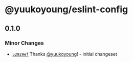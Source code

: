 # @yuukoyoung/eslint-config

## 0.1.0

### Minor Changes

- [`52929ef`](https://github.com/yuukoyoung/yuuko-monorepo/commit/52929ef77f4bc20f1a0caf5069b1f8a2c34a8938) Thanks [@yuukoyoung](https://github.com/yuukoyoung)! - initial changeset

